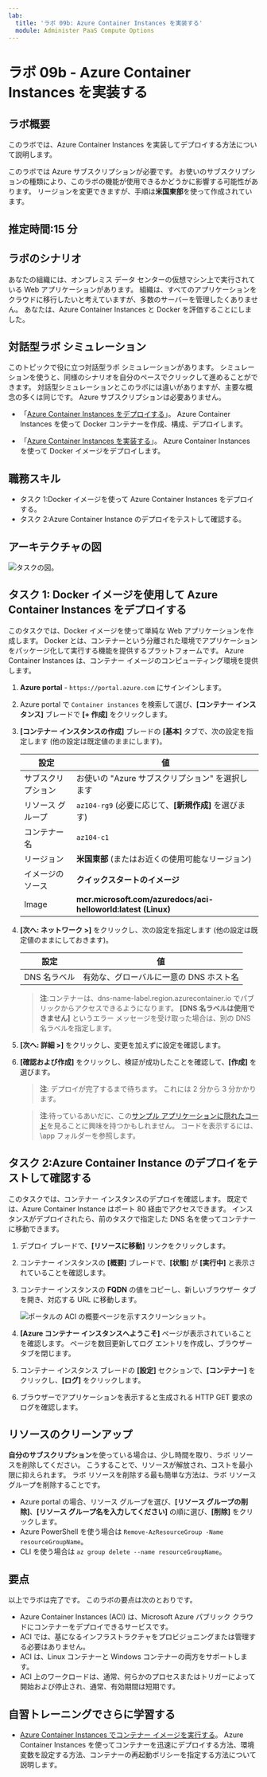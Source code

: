 ```yaml
---
lab:
  title: 'ラボ 09b: Azure Container Instances を実装する'
  module: Administer PaaS Compute Options
---
```


# ラボ 09b - Azure Container Instances を実装する

## ラボ概要

このラボでは、Azure Container Instances を実装してデプロイする方法について説明します。

このラボでは Azure サブスクリプションが必要です。 お使いのサブスクリプションの種類により、このラボの機能が使用できるかどうかに影響する可能性があります。 リージョンを変更できますが、手順は**米国東部**を使って作成されています。

## 推定時間:15 分

## ラボのシナリオ

あなたの組織には、オンプレミス データ センターの仮想マシン上で実行されている Web アプリケーションがあります。 組織は、すべてのアプリケーションをクラウドに移行したいと考えていますが、多数のサーバーを管理したくありません。 あなたは、Azure Container Instances と Docker を評価することにしました。 
## 対話型ラボ シミュレーション

このトピックで役に立つ対話型ラボ シミュレーションがあります。 シミュレーションを使うと、同様のシナリオを自分のペースでクリックして進めることができます。 対話型シミュレーションとこのラボには違いがありますが、主要な概念の多くは同じです。 Azure サブスクリプションは必要ありません。

+ 「[Azure Container Instances をデプロイする](https://mslearn.cloudguides.com/en-us/guides/AZ-900%20Exam%20Guide%20-%20Azure%20Fundamentals%20Exercise%203)」。 Azure Container Instances を使って Docker コンテナーを作成、構成、デプロイします。
  
+ 「[Azure Container Instances を実装する](https://mslabs.cloudguides.com/guides/AZ-104%20Exam%20Guide%20-%20Microsoft%20Azure%20Administrator%20Exercise%2014)」。  Azure Container Instances を使って Docker イメージをデプロイします。 

## 職務スキル

- タスク 1:Docker イメージを使って Azure Container Instances をデプロイする。
- タスク 2:Azure Container Instance のデプロイをテストして確認する。


## アーキテクチャの図

![タスクの図。](../media/az104-lab09b-aci-architecture.png)

## タスク 1: Docker イメージを使用して Azure Container Instances をデプロイする

このタスクでは、Docker イメージを使って単純な Web アプリケーションを作成します。 Docker とは、コンテナーという分離された環境でアプリケーションをパッケージ化して実行する機能を提供するプラットフォームです。 Azure Container Instances は、コンテナー イメージのコンピューティング環境を提供します。

1. **Azure portal** - `https://portal.azure.com` にサインインします。

1. Azure portal で `Container instances` を検索して選び、**[コンテナー インスタンス]** ブレードで **[+ 作成]** をクリックします。

1. **[コンテナー インスタンスの作成]** ブレードの **[基本]** タブで、次の設定を指定します (他の設定は既定値のままにします)。

    | 設定 | 値 |
    | ---- | ---- |
    | サブスクリプション | お使いの "Azure サブスクリプション" を選択します |
    | リソース グループ | `az104-rg9` (必要に応じて、**[新規作成]** を選びます) |
    | コンテナー名 | `az104-c1` |
    | リージョン | **米国東部** (またはお近くの使用可能なリージョン)|
    | イメージのソース | **クイックスタートのイメージ** |
    | Image | **mcr.microsoft.com/azuredocs/aci-helloworld:latest (Linux)** |

1. **[次へ: ネットワーク >]** をクリックし、次の設定を指定します (他の設定は既定値のままにしておきます)。

    | 設定 | 値 |
    | --- | --- |
    | DNS 名ラベル | 有効な、グローバルに一意の DNS ホスト名 |

    >**注**:コンテナーは、dns-name-label.region.azurecontainer.io でパブリックからアクセスできるようになります。 **[DNS 名ラベルは使用できません]** というエラー メッセージを受け取った場合は、別の DNS 名ラベルを指定します。

1. **[次へ: 詳細 >]** をクリックし、変更を加えずに設定を確認します。

 1. **[確認および作成]** をクリックし、検証が成功したことを確認して、**[作成]** を選びます。

    >**注**: デプロイが完了するまで待ちます。 これには 2 分から 3 分かかります。

    >**注**:待っているあいだに、この[サンプル アプリケーションに隠れたコード](https://github.com/Azure-Samples/aci-helloworld)を見ることに興味を持つかもしれません。 コードを表示するには、\\app フォルダーを参照します。

## タスク 2:Azure Container Instance のデプロイをテストして確認する 

このタスクでは、コンテナー インスタンスのデプロイを確認します。 既定では、Azure Container Instance はポート 80 経由でアクセスできます。 インスタンスがデプロイされたら、前のタスクで指定した DNS 名を使ってコンテナーに移動できます。

1. デプロイ ブレードで、**[リソースに移動]** リンクをクリックします。

1. コンテナー インスタンスの **[概要]** ブレードで、**[状態]** が **[実行中]** と表示されていることを確認します。

1. コンテナー インスタンスの **FQDN** の値をコピーし、新しいブラウザー タブを開き、対応する URL に移動します。

     ![ポータルの ACI の概要ページを示すスクリーンショット。](../media/az104-lab09b-aci-overview.png)

1. **[Azure コンテナー インスタンスへようこそ]** ページが表示されていることを確認します。 ページを数回更新してログ エントリを作成し、ブラウザー タブを閉じます。  

1. コンテナー インスタンス ブレードの **[設定]** セクションで、**[コンテナー]** をクリックし、**[ログ]** をクリックします。

1. ブラウザーでアプリケーションを表示すると生成される HTTP GET 要求のログを確認します。
   
## リソースのクリーンアップ

**自分のサブスクリプション**を使っている場合は、少し時間を取り、ラボ リソースを削除してください。 こうすることで、リソースが解放され、コストを最小限に抑えられます。 ラボ リソースを削除する最も簡単な方法は、ラボ リソース グループを削除することです。 

+ Azure portal の場合、リソース グループを選び、**[リソース グループの削除]**、**[リソース グループ名を入力してください]** の順に選び、**[削除]** をクリックします。
+ Azure PowerShell を使う場合は `Remove-AzResourceGroup -Name resourceGroupName`。
+ CLI を使う場合は `az group delete --name resourceGroupName`。


## 要点

以上でラボは完了です。 このラボの要点は次のとおりです。 

+ Azure Container Instances (ACI) は、Microsoft Azure パブリック クラウドにコンテナーをデプロイできるサービスです。
+ ACI では、基になるインフラストラクチャをプロビジョニングまたは管理する必要はありません。
+ ACI は、Linux コンテナーと Windows コンテナーの両方をサポートします。
+ ACI 上のワークロードは、通常、何らかのプロセスまたはトリガーによって開始および停止され、通常、有効期間は短期です。 

## 自習トレーニングでさらに学習する

+ [Azure Container Instances でコンテナー イメージを実行する](https://learn.microsoft.com/training/modules/create-run-container-images-azure-container-instances/)。 Azure Container Instances を使ってコンテナーを迅速にデプロイする方法、環境変数を設定する方法、コンテナーの再起動ポリシーを指定する方法について説明します。

    
